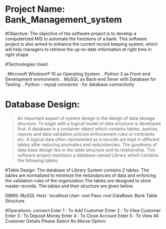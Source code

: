# Project Name: Bank_Management_system

#Objective:
The objective of the software project is to develop a computerized MIS to automate the functions of a bank. This software project is also aimed to enhance the current record keeping system, which will help managers to retrieve the up-to-date information at right time in right shape.

#Technologies Used:

<td>. Microsoft Windows® 10 as Operating System.</td>
. Python 3 as Front-end Development environment.
. MySQL as Back-end Sever with Database for Testing.
. Python – mysql connector : for database connectivity


# Database Design:
> An important aspect of system design is the design of data storage structure. To begin with a logical model of data structure is developed first. A database is a container object which contains tables, queries, reports and data validation policies enforcement rules or contraints etc. A logical data often represented as a records are kept in different tables after reducing anomalies and redundancies. The goodness of data base design lies in the table structure and its relationship.
This software project maintains a database named Library which contains the following tables.

#Table Design:
The database of Library System contains 2 tables. The tables are normalized to minimize the redundancies of data and enforcing the validation rules of the organization.The tables are designed to store master records. The tables and their structure are given below. 

DBMS: MySQL Host : localhost  User: root  Pass: root DataBase: Bank Table Structure.

#Operations:
connect
Enter 1 : To Add Customer
Enter 2 : To View Customer 
Enter 3 : To Deposit Money 
Enter 4 : To Close Account
Enter 5 : To View All Customer Details
Please Select An Above Option: 




